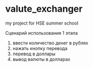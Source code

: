# valute_exchanger
my project for HSE summer school

Сценарий использования 1 этапа
1. ввести количество денег в рублях
3. нажать кнопку перевода
2. перевод в доллары
3. вывод валюты в долларах
